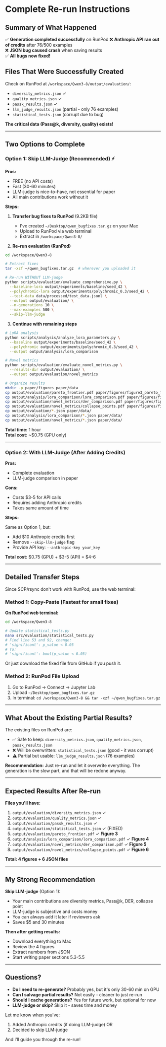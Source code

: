 # Complete Re-run Instructions

## Summary of What Happened

✅ **Generation completed successfully** on RunPod
❌ **Anthropic API ran out of credits** after 76/500 examples  
❌ **JSON bug caused crash** when saving results  
✅ **All bugs now fixed!**

## Files That Were Successfully Created

Check on RunPod at `/workspace/Qwen3-8/output/evaluation/`:
- `diversity_metrics.json` ✓
- `quality_metrics.json` ✓  
- `passk_results.json` ✓
- `llm_judge_results.json` (partial - only 76 examples)
- `statistical_tests.json` (corrupt due to bug)

**The critical data (Pass@k, diversity, quality) exists!**

---

## Two Options to Complete

### Option 1: Skip LLM-Judge (Recommended) ⚡

**Pros:**
- FREE (no API costs)
- Fast (30-60 minutes)
- LLM-judge is nice-to-have, not essential for paper
- All main contributions work without it

**Steps:**

1. **Transfer bug fixes to RunPod** (9.2KB file)
   - I've created `~/Desktop/qwen_bugfixes.tar.gz` on your Mac
   - Upload to RunPod via web terminal
   - Extract in `/workspace/Qwen3-8/`

2. **Re-run evaluation (RunPod)**
```bash
cd /workspace/Qwen3-8

# Extract fixes
tar -xzf ~/qwen_bugfixes.tar.gz  # wherever you uploaded it

# Re-run WITHOUT LLM-judge
python scripts/evaluation/evaluate_comprehensive.py \
  --baseline-lora output/experiments/baseline/seed_42 \
  --polychromic-lora output/experiments/polychromic_0.3/seed_42 \
  --test-data data/processed/test_data.jsonl \
  --output output/evaluation/ \
  --n-generations 10 \
  --max-examples 500 \
  --skip-llm-judge
```

3. **Continue with remaining steps**
```bash
# LoRA analysis
python scripts/analysis/analyze_lora_parameters.py \
  --baseline output/experiments/baseline/seed_42 \
  --polychromic output/experiments/polychromic_0.3/seed_42 \
  --output output/analysis/lora_comparison

# Novel metrics
python scripts/evaluation/evaluate_novel_metrics.py \
  --results-dir output/evaluation/ \
  --output output/evaluation/novel_metrics

# Organize results
mkdir -p paper/figures paper/data
cp output/evaluation/pareto_frontier.pdf paper/figures/figure3_pareto_frontier.pdf
cp output/analysis/lora_comparison/lora_comparison.pdf paper/figures/figure4_lora_analysis.pdf  
cp output/evaluation/novel_metrics/der_comparison.pdf paper/figures/figure5_der_comparison.pdf
cp output/evaluation/novel_metrics/collapse_points.pdf paper/figures/figure6_collapse_points.pdf
cp output/evaluation/*.json paper/data/
cp output/analysis/lora_comparison/*.json paper/data/
cp output/evaluation/novel_metrics/*.json paper/data/
```

**Total time:** 1 hour  
**Total cost:** ~$0.75 (GPU only)

---

### Option 2: With LLM-Judge (After Adding Credits)

**Pros:**
- Complete evaluation
- LLM-judge comparison in paper

**Cons:**
- Costs $3-5 for API calls
- Requires adding Anthropic credits
- Takes same amount of time

**Steps:**

Same as Option 1, but:
- Add $10 Anthropic credits first
- Remove `--skip-llm-judge` flag
- Provide API key: `--anthropic-key your_key`

**Total cost:** $0.75 (GPU) + $3-5 (API) = $4-6

---

## Detailed Transfer Steps

Since SCP/rsync don't work with RunPod, use the web terminal:

### Method 1: Copy-Paste (Fastest for small fixes)

**On RunPod web terminal:**

```bash
cd /workspace/Qwen3-8

# Update statistical_tests.py
nano src/evaluation/statistical_tests.py
# Find line 53 and 92, change:
# 'significant': p_value < 0.05
# To:
# 'significant': bool(p_value < 0.05)
```

Or just download the fixed file from GitHub if you push it.

### Method 2: RunPod File Upload

1. Go to RunPod → Connect → Jupyter Lab
2. Upload `~/Desktop/qwen_bugfixes.tar.gz`
3. In terminal: `cd /workspace/Qwen3-8 && tar -xzf ~/qwen_bugfixes.tar.gz`

---

## What About the Existing Partial Results?

The existing files on RunPod are:
- ✅ Safe to keep: `diversity_metrics.json`, `quality_metrics.json`, `passk_results.json`
- ❌ Will be overwritten: `statistical_tests.json` (good - it was corrupt)
- ⚠️ Partial but usable: `llm_judge_results.json` (76 examples)

**Recommendation:** Just re-run and let it overwrite everything. The generation is the slow part, and that will be redone anyway.

---

## Expected Results After Re-run

**Files you'll have:**
1. `output/evaluation/diversity_metrics.json` ✓
2. `output/evaluation/quality_metrics.json` ✓
3. `output/evaluation/passk_results.json` ✓
4. `output/evaluation/statistical_tests.json` ✓ (FIXED)
5. `output/evaluation/pareto_frontier.pdf` ✓ **Figure 3**
6. `output/analysis/lora_comparison/lora_comparison.pdf` ✓ **Figure 4**
7. `output/evaluation/novel_metrics/der_comparison.pdf` ✓ **Figure 5**
8. `output/evaluation/novel_metrics/collapse_points.pdf` ✓ **Figure 6**

**Total: 4 figures + 6 JSON files**

---

## My Strong Recommendation

**Skip LLM-judge** (Option 1):
- Your main contributions are diversity metrics, Pass@k, DER, collapse point
- LLM-judge is subjective and costs money
- You can always add it later if reviewers ask
- Saves $5 and 30 minutes

**Then after getting results:**
- Download everything to Mac
- Review the 4 figures
- Extract numbers from JSON
- Start writing paper sections 5.3-5.5

---

## Questions?

- **Do I need to re-generate?** Probably yes, but it's only 30-60 min on GPU
- **Can I salvage partial results?** Not easily - cleaner to just re-run
- **Should I cache generations?** Yes for future work, but optional for now
- **LLM-judge or skip?** Skip it - saves time and money

Let me know when you've:
1. Added Anthropic credits (if doing LLM-judge) OR
2. Decided to skip LLM-judge

And I'll guide you through the re-run!


